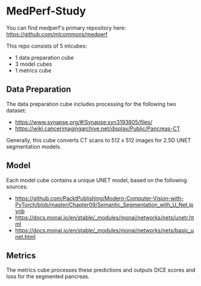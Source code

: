 # MedPerf-Study

You can find medperf's primary repository here: https://github.com/mlcommons/medperf

This repo consists of 5 mlcubes:
* 1 data preparation cube
* 3 model cubes
* 1 metrics cube 

## Data Preparation

The data preparation cube includes processing for the following two dataset:
* https://www.synapse.org/#!Synapse:syn3193805/files/
* https://wiki.cancerimagingarchive.net/display/Public/Pancreas-CT

Generally, this cube converts CT scans to 512 x 512 images for 2.5D UNET segmentation models. 

## Model 

Each model cube contains a unique UNET model, based on the following sources:
* https://github.com/PacktPublishing/Modern-Computer-Vision-with-PyTorch/blob/master/Chapter09/Semantic_Segmentation_with_U_Net.ipynb
* https://docs.monai.io/en/stable/_modules/monai/networks/nets/unetr.html
* https://docs.monai.io/en/stable/_modules/monai/networks/nets/basic_unet.html

## Metrics

The metrics cube processes these predictions and outputs DICE scores and loss for the segmented pancreas. 
